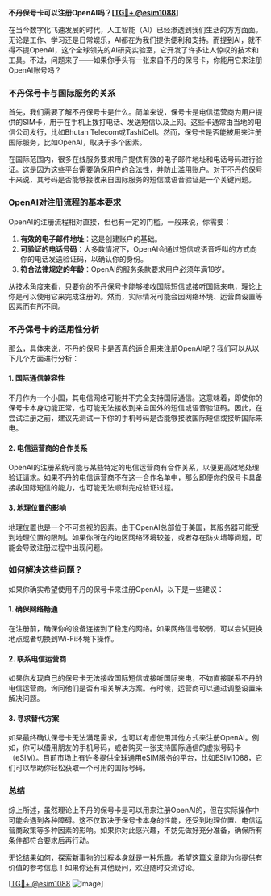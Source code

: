 **不丹保号卡可以注册OpenAI吗？[[TG💪+ @esim1088](https://t.me/s/esim1088)]**

在当今数字化飞速发展的时代，人工智能（AI）已经渗透到我们生活的方方面面。无论是工作、学习还是日常娱乐，AI都在为我们提供便利和支持。而提到AI，就不得不提OpenAI，这个全球领先的AI研究实验室，它开发了许多让人惊叹的技术和工具。不过，问题来了——如果你手头有一张来自不丹的保号卡，你能用它来注册OpenAI账号吗？

### 不丹保号卡与国际服务的关系

首先，我们需要了解不丹保号卡是什么。简单来说，保号卡是电信运营商为用户提供的SIM卡，用于在手机上拨打电话、发送短信以及上网。这些卡通常由当地的电信公司发行，比如Bhutan Telecom或TashiCell。然而，保号卡是否能被用来注册国际服务，比如OpenAI，取决于多个因素。

在国际范围内，很多在线服务要求用户提供有效的电子邮件地址和电话号码进行验证。这是因为这些平台需要确保用户的合法性，并防止滥用账户。对于不丹的保号卡来说，其号码是否能够接收来自国际服务的短信或语音验证是一个关键问题。

### OpenAI对注册流程的基本要求

OpenAI的注册流程相对直接，但也有一定的门槛。一般来说，你需要：

1. **有效的电子邮件地址**：这是创建账户的基础。
2. **可验证的电话号码**：大多数情况下，OpenAI会通过短信或语音呼叫的方式向你的电话发送验证码，以确认你的身份。
3. **符合法律规定的年龄**：OpenAI的服务条款要求用户必须年满18岁。

从技术角度来看，只要你的不丹保号卡能够接收国际短信或接听国际来电，理论上你是可以使用它来完成注册的。然而，实际情况可能会因网络环境、运营商设置等因素而有所不同。

### 不丹保号卡的适用性分析

那么，具体来说，不丹的保号卡是否真的适合用来注册OpenAI呢？我们可以从以下几个方面进行分析：

#### 1. 国际通信兼容性
不丹作为一个小国，其电信网络可能并不完全支持国际通信。这意味着，即使你的保号卡本身功能正常，也可能无法接收到来自国外的短信或语音验证码。因此，在尝试注册之前，建议先测试一下你的手机号码是否能够接收国际短信或接听国际来电。

#### 2. 电信运营商的合作关系
OpenAI的注册系统可能与某些特定的电信运营商有合作关系，以便更高效地处理验证请求。如果不丹的电信运营商不在这一合作名单中，那么即便你的保号卡具备接收国际短信的能力，也可能无法顺利完成验证过程。

#### 3. 地理位置的影响
地理位置也是一个不可忽视的因素。由于OpenAI总部位于美国，其服务器可能受到地理位置的限制。如果你所在的地区网络环境较差，或者存在防火墙等问题，可能会导致注册过程中出现问题。

### 如何解决这些问题？

如果你确实希望使用不丹的保号卡来注册OpenAI，以下是一些建议：

#### 1. 确保网络畅通
在注册前，确保你的设备连接到了稳定的网络。如果网络信号较弱，可以尝试更换地点或者切换到Wi-Fi环境下操作。

#### 2. 联系电信运营商
如果你发现自己的保号卡无法接收国际短信或接听国际来电，不妨直接联系不丹的电信运营商，询问他们是否有相关解决方案。有时候，运营商可以通过调整设置来解决问题。

#### 3. 寻求替代方案
如果最终确认保号卡无法满足需求，也可以考虑使用其他方式来注册OpenAI。例如，你可以借用朋友的手机号码，或者购买一张支持国际通信的虚拟号码卡（eSIM）。目前市场上有许多提供全球通用eSIM服务的平台，比如ESIM1088，它们可以帮助你轻松获取一个可用的国际号码。

### 总结

综上所述，虽然理论上不丹的保号卡是可以用来注册OpenAI的，但在实际操作中可能会遇到各种障碍。这不仅取决于保号卡本身的性能，还受到地理位置、电信运营商政策等多种因素的影响。如果你对此感兴趣，不妨先做好充分准备，确保所有条件都符合要求后再行动。

无论结果如何，探索新事物的过程本身就是一种乐趣。希望这篇文章能为你提供有价值的参考信息！如果你还有其他疑问，欢迎随时交流讨论。

[[TG💪+ @esim1088](https://t.me/s/esim1088) ![Image](https://i.postimg.cc/4NQfJmqS/Snipaste-2025-05-13-00-14-12.png)]